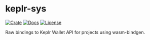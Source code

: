 # keplr-sys

[![Crate][crate-image]][crate-link]
[![Docs][docs-image]][docs-link]
[![License][license-image]][license-link]

Raw bindings to Keplr Wallet API for projects using wasm-bindgen.

[//]: # "badges"
[crate-image]: https://img.shields.io/crates/v/keplr-sys.svg?logo=rust
[crate-link]: https://crates.io/crates/keplr-sys
[docs-image]: https://docs.rs/keplr-sys/badge.svg
[docs-link]: https://docs.rs/keplr-sys/
[license-image]: https://img.shields.io/badge/license-Unlicense-blue.svg
[license-link]: https://github.com/kent-3/keplr/blob/master/keplr-sys/UNLICENSE
